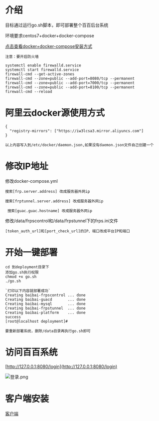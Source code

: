 # 介绍
目标通过运行go.sh脚本，即可部署整个百百后台系统

环境要求centos7+docker+docker-compose

[点击查看docker+docker-compose安装方式](https://blog.csdn.net/weixin_38989540/article/details/107436628)

`注意：要开启防火墙`

```
systemctl enable firewalld.service
systemctl start firewalld.service
firewall-cmd --get-active-zones
firewall-cmd --zone=public --add-port=8080/tcp --permanent
firewall-cmd --zone=public --add-port=7000/tcp --permanent
firewall-cmd --zone=public --add-port=8100/tcp --permanent
firewall-cmd --reload
```

# 阿里云docker源使用方式
```
{
  "registry-mirrors": ["https://iw3lcsa3.mirror.aliyuncs.com"]
}
```
`以上内容写入到/etc/docker/daemon.json,如果没有daemon.json文件自己创建一个`

# 修改IP地址

 修改docker-compose.yml
 ```
 搜索[frp.server.address] 改成服务器外网ip
 
 搜索[frptunnel.server.address] 改成服务器外网ip

  搜索[guac.guac.hostname] 改成服务器外网ip
 ```

 修改/data/frpscontrol和/data/frpstunnel下的frps.ini文件
 ```
 [token_auth_url]和[port_check_url]的IP、端口改成平台IP和端口
 
 ```


# 开始一键部署
```
cd 到deployment目录下
添加go.sh执行权限
chmod +x go.sh
./go.sh
```
```
`打印以下内容就部署成功`
Creating baibai-frpscontrol ... done
Creating baibai-guacd       ... done
Creating baibai-mysql       ... done
Creating baibai-frpstunnel  ... done
Creating baibai-platform    ... done
success
[root@localhost deployment]# 
```

`要重新部署系统，删除/data目录再执行go.sh即可`

# 访问百百系统
[http://127.0.0.1:8080/login](http://127.0.0.1:8080/login)

![登录.png](https://img-blog.csdnimg.cn/2020072523185896.png)

# 客户端安装
[客户端](https://github.com/baibaicloud/prober)